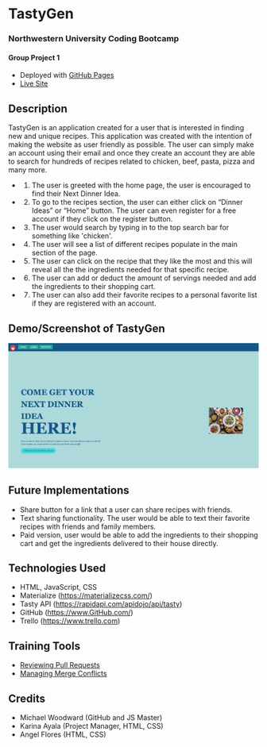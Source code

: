 # TastyGen
### Northwestern University Coding Bootcamp
#### Group Project 1

* Deployed with [GitHub Pages](https://pages.github.com/)
* [Live Site](https://loveliiivelaugh.github.io/nu-group-project-1/)

## Description

TastyGen is an application created for a user that is interested in finding
new and unique recipes. This application was created with the intention of making the website 
as user friendly as possible. The user can simply make an account using their email and once
they create an account they are able to search for hundreds of recipes related to chicken, beef,
pasta, pizza and many more.

- 1. The user is greeted with the home page, the user is encouraged to find their Next Dinner Idea.
- 2. To go to the recipes section, the user can either click on “Dinner Ideas” or “Home” button. 
     The user can even register for a free account if they click on the register button. 
- 3. The user would search by typing in to the top search bar for something like 'chicken'.
- 4. The user will see a list of different recipes populate in the main section of the page.
- 5. The user can click on the recipe that they like the most and this will reveal all the
  the ingredients needed for that specific recipe. 
- 6. The user can add or deduct the amount of servings needed and add the ingredients to 
  their shopping cart.
- 7. The user can also add their favorite recipes to a personal favorite list if they are registered 
     with an account.


## Demo/Screenshot of TastyGen
<img src="./assets/images/tastyGen_screenshot.png">



## Future Implementations

- Share button for a link that a user can share recipes with friends.
- Text sharing functionality. The user would be able to text their favorite recipes with friends
  and family members. 
- Paid version, user would be able to add the ingredients to their shopping cart and get the 
  ingredients delivered to their house directly. 


## Technologies Used

- HTML, JavaScript, CSS
- Materialize (https://materializecss.com/) 
- Tasty API (https://rapidapi.com/apidojo/api/tasty)
- GitHub (https://www.GitHub.com/) 
- Trello (https://www.trello.com) 


## Training Tools

- [Reviewing Pull Requests](https://lab.github.com/githubtraining/reviewing-pull-requests)
- [Managing Merge Conflicts](https://lab.github.com/githubtraining/managing-merge-conflicts)


## Credits

- Michael Woodward (GitHub and JS Master)
- Karina Ayala (Project Manager, HTML, CSS)
- Angel Flores (HTML, CSS) 